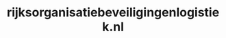 ---
layout: post
title:  "rijksorganisatiebeveiligingenlogistiek.nl"
internal_url:  "/dutchgov/rijksorganisatiebeveiligingenlogistiek.nl.html"
categories: dutchgov
---